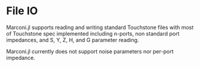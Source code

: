 # File IO
Marconi.jl supports reading and writing standard Touchstone files with most of
Touchstone spec implemented including n-ports, non standard port impedances, and
S, Y, Z, H, and G parameter reading.


Marconi.jl currently does not support noise parameters nor per-port impedance.
